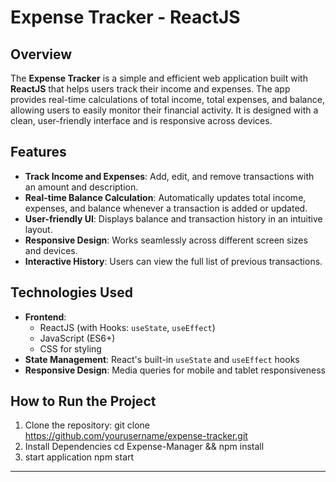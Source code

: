 # Expense Tracker - ReactJS

## Overview

The **Expense Tracker** is a simple and efficient web application built with **ReactJS** that helps users track their income and expenses. The app provides real-time calculations of total income, total expenses, and balance, allowing users to easily monitor their financial activity. It is designed with a clean, user-friendly interface and is responsive across devices.

## Features

- **Track Income and Expenses**: Add, edit, and remove transactions with an amount and description.
- **Real-time Balance Calculation**: Automatically updates total income, expenses, and balance whenever a transaction is added or updated.
- **User-friendly UI**: Displays balance and transaction history in an intuitive layout.
- **Responsive Design**: Works seamlessly across different screen sizes and devices.
- **Interactive History**: Users can view the full list of previous transactions.

## Technologies Used

- **Frontend**: 
  - ReactJS (with Hooks: `useState`, `useEffect`)
  - JavaScript (ES6+)
  - CSS for styling
- **State Management**: React's built-in `useState` and `useEffect` hooks
- **Responsive Design**: Media queries for mobile and tablet responsiveness

## How to Run the Project

1. Clone the repository:
   git clone https://github.com/yourusername/expense-tracker.git
2. Install Dependencies
   cd Expense-Manager && 
   npm install
3. start application
   npm start
---
